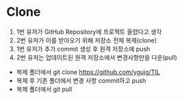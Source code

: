 # Clone
1. 1번 유저가 GitHub Repository에 프로젝트 올렸다고 생각
2. 2번 유저가 이를 받아오기 위해 저장소 전체 복제(clone)
3. 1번 유저가 추가 commit 생성 후 원격 저장소에 push
4. 2번 유저는 업데이트된 원격 저장소에서 변경사항만을 다운(pull)
- 복제 폴더에서 git clone https://github.com/ygujg/TIL
- 복제 후 기존 폴더에서 변경 사항 commit하고 push
- 복제 폴더에서 git pull